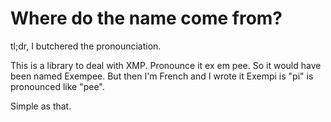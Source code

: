 Where do the name come from?
============================

tl;dr, I butchered the pronounciation.

This is a library to deal with XMP. Pronounce it ex em pee. So it
would have been named Exempee. But then I'm French and I wrote it 
Exempi is "pi" is pronounced like "pee".

Simple as that.

